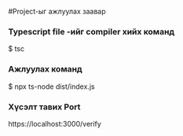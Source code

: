 #Project-ыг ажлуулах заавар
### Typescript file -ийг compiler хийх команд
$ tsc
### Ажлуулах команд
$ npx ts-node dist/index.js
### Хүсэлт тавих Port
https://localhost:3000/verify
